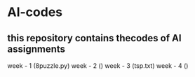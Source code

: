 # AI-codes
## this repository contains thecodes of AI assignments

week - 1 (8puzzle.py)
week - 2 ()
week - 3 (tsp.txt)
week - 4 ()
